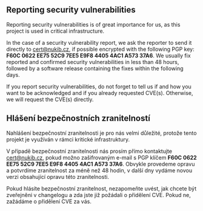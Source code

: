 ## Reporting security vulnerabilities 

Reporting security vulnerabilities is of great importance for us, as this project is used in critical infrastructure. 

In the case of a security vulnerability report, we ask the reporter to send it directly to cert@nukib.cz, if possible encrypted with the following PGP key: **F60C 0622 EE75 52C9 7EE5 E9F8 4405 4AC1 A573 37A6**. We usually fix reported and confirmed security vulnerabilities in less than 48 hours, followed by a software release containing the fixes within the following days. 

If you report security vulnerabilities, do not forget to tell us if and how you want to be acknowledged and if you already requested CVE(s). Otherwise, we will request the CVE(s) directly.

## Hlášení bezpečnostních zranitelností

Nahlášení bezpečnostní zranitelnosti je pro nás velmi důležité, protože tento projekt je využíván v rámci kritické infrastruktury. 

V případě bezpečnostní zranitelnosti nás prosím přímo kontaktujte cert@nukib.cz, pokud možno zašifrovaným e-mail s PGP klíčem **F60C 0622 EE75 52C9 7EE5 E9F8 4405 4AC1 A573 37A6**. Obvykle provedeme opravu a potvrdíme zranitelnost za méně než 48 hodin, v další dny vydáme novou verzi obsahující opravu této zranitelnosti.

Pokud hlásíte bezpečnostní zranitelnost, nezapomeňte uvést, jak chcete být zveřejněni v changelogu a zda jste již požádali o přidělení CVE. Pokud ne, zažádáme o přidělení CVE za vás.
